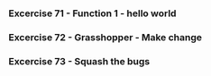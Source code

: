 ### Excercise 71 - Function 1 - hello world

### Excercise 72 - Grasshopper - Make change

### Excercise 73 - Squash the bugs
